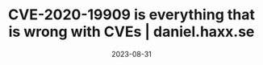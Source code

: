 ---
title: "CVE-2020-19909 is everything that is wrong with CVEs | daniel.haxx.se"
date: 2023-08-31
externalLink: https://daniel.haxx.se/blog/2023/08/26/cve-2020-19909-is-everything-that-is-wrong-with-cves/
---